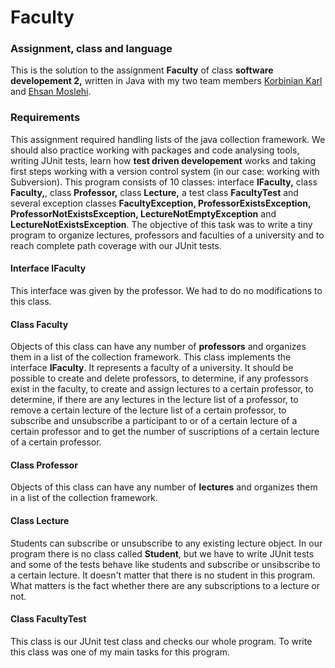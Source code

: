 # Faculty

### Assignment, class and language
This is the solution to the assignment **Faculty** of class **software developement 2,** written in Java with my two team members [Korbinian Karl](https://github.com/korbster) and [Ehsan Moslehi](https://github.com/eca852).

### Requirements
This assignment required handling lists of the java collection framework. We should also practice working with packages and code analysing tools, writing JUnit tests, learn how **test driven developement** works and taking first steps working with a version control system (in our case: working with Subversion). This program consists of 10 classes: interface **IFaculty,** class **Faculty,**, class **Professor,** class **Lecture,** a test class **FacultyTest** and several exception classes **FacultyException, ProfessorExistsException, ProfessorNotExistsException, LectureNotEmptyException** and **LectureNotExistsException**. The objective of this task was to write a tiny program to organize lectures, professors and faculties of a university and to reach complete path coverage with our JUnit tests. 

#### Interface IFaculty
This interface was given by the professor. We had to do no modifications to this class.

#### Class Faculty
Objects of this class can have any number of **professors** and organizes them in a list of the collection framework. This class implements the interface **IFaculty**. It represents a faculty of a university. It should be possible to create and delete professors, to determine, if any professors exist in the faculty, to create and assign lectures to a certain professor, to determine, if there are any lectures in the lecture list of a professor, to remove a certain lecture of the lecture list of a certain professor, to subscribe and unsubscribe a participant to or of a certain lecture of a certain professor and to get the number of suscriptions of a certain lecture of a certain professor.

#### Class Professor
Objects of this class can have any number of **lectures** and organizes them in a list of the collection framework.
 
#### Class Lecture
Students can subscribe or unsubscribe to any existing lecture object. In our program there is no class called **Student**, but we have to write JUnit tests and some of the tests behave like students and subscribe or unsibscribe to a certain lecture. It doesn't matter that there is no student in this program. What matters is the fact whether there are any subscriptions to a lecture or not.

#### Class FacultyTest
This class is our JUnit test class and checks our whole program. To write this class was one of my main tasks for this program.
